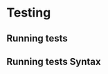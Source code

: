 <!-- Space: README -->
<!-- Parent: Project -->
<!-- Title: Testing -->

# Testing

## Running tests

## Running tests Syntax
